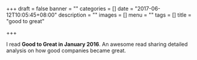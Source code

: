 +++
draft = false
banner = ""
categories = []
date = "2017-06-12T10:05:45+08:00"
description = ""
images = []
menu = ""
tags = []
title = "good to great"

+++

<!--more-->
I read **Good to Great in January 2016**. An awesome read sharing detailed analysis on how good companies became great.
